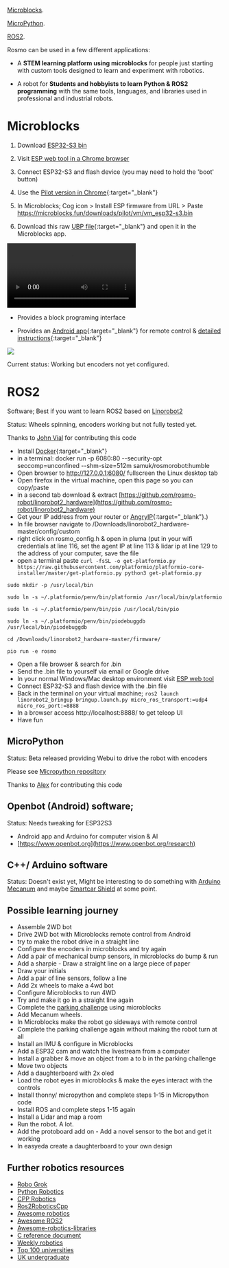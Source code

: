 [Microblocks](#Microblocks).

[MicroPython](#MicroPython).

[ROS2](#ROS2).


Rosmo can be used in a few different applications:

* A **STEM learning platform using microblocks** for people just starting with custom tools designed 
  to learn and experiment with robotics. 
  
* A robot for **Students and hobbyists to learn Python & ROS2 programming** with
  the same tools, languages, and libraries used in professional and industrial robots.

<a name="Microblocks"></a> 
# Microblocks 

1) Download [ESP32-S3 bin](https://github.com/rosmo-robot/rosmo-robot.github.io/raw/master/assets/img/v1/vm_esp32_s3.bin)
   
3) Visit [ESP web tool in a Chrome browser](https://espressif.github.io/esptool-js/)
   
5) Connect ESP32-S3 and flash device (you may need to hold the 'boot' button)
   
7) Use the [Pilot version in Chrome](https://microblocks.fun/run-pilot/microblocks.html){:target="_blank"}
   
8) In Microblocks; Cog icon > Install ESP firmware from URL > Paste https://microblocks.fun/downloads/pilot/vm/vm_esp32-s3.bin
   
9) Download this raw [UBP file](https://github.com/rosmo-robot/rosmo-robot.github.io/blob/master/assets/img/v1/rosmo-wifiremote-public.ubp){:target="_blank"} and open it in the Microblocks app.

<video src="https://github.com/rosmo-robot/zio_demo/assets/400875/4d8f3e58-93ae-484d-b4bf-076c96f3a7d6" controls="controls" style="max-width: 730px;"></video>

- Provides a block programing interface 

- Provides an [Android app](http://www.microblocks.fun/wifigamepad/gamepadwifiremote.apk){:target="_blank"}  for remote control & [detailed instructions](http://www.microblocks.fun/en/wifi/gamepad){:target="_blank"}

![](https://raw.githubusercontent.com/rosmo-robot/rosmo-robot.github.io/master/assets/img/wsgamepad-start.jpg)

Current status: Working but encoders not yet configured.

<a name="ROS2"></a>
# ROS2 

Software; Best if you want to learn ROS2 based on [Linorobot2](https://github.com/hippo5329/linorobot2)

Status: Wheels spinning, encoders working but not fully tested yet. 

Thanks to [John Vial](https://github.com/johnny555) for contributing this code
  
- Install [Docker](https://www.docker.com/products/docker-desktop/){:target="_blank"}
- in a terminal: docker run -p 6080:80 --security-opt seccomp=unconfined --shm-size=512m samuk/rosmorobot:humble
- Open browser to http://127.0.0.1:6080/ fullscreen the Linux desktop tab
- Open firefox in the virtual machine, open this page so you can copy/paste
-  in a second tab download & extract [https://github.com/rosmo-robot/linorobot2_hardware](https://github.com/rosmo-robot/linorobot2_hardware)
-   Get your IP address from your router or [AngryIP](https://angryip.org/){:target="_blank"}.)
-  In file browser navigate to /Downloads/linorobot2_hardware-master/config/custom
- right click on rosmo_config.h & open in pluma (put in your wifi credentials at line 116, set the agent IP at line 113 & lidar ip at line 129 to the address of your computer, save the file
- open a terminal paste
`curl -fsSL -o get-platformio.py https://raw.githubusercontent.com/platformio/platformio-core-installer/master/get-platformio.py
python3 get-platformio.py `

`sudo mkdir -p /usr/local/bin`

`sudo ln -s ~/.platformio/penv/bin/platformio /usr/local/bin/platformio`

`sudo ln -s ~/.platformio/penv/bin/pio /usr/local/bin/pio`

`sudo ln -s ~/.platformio/penv/bin/piodebuggdb /usr/local/bin/piodebuggdb`

`cd /Downloads/linorobot2_hardware-master/firmware/`

`pio run -e rosmo`

- Open a file browser & search for .bin
- Send the .bin file to yourself via email or Google drive
- In your normal Windows/Mac desktop environment visit [ESP web tool](https://esp.huhn.me/)
- Connect ESP32-S3 and flash device with the .bin file
- Back in the terminal on your virtual machine;
`ros2 launch linorobot2_bringup bringup.launch.py micro_ros_transport:=udp4 micro_ros_port:=8888`
- In a browser access http://localhost:8888/ to get teleop UI
- Have fun

<a name="MicroPython"></a>
## MicroPython 

Status: Beta released providing Webui to drive the robot with encoders 

Please see [Micropython repository](https://github.com/rosmo-robot/micropython)

Thanks to [Alex](https://github.com/UEA-envsoft) for contributing this code


##  Openbot (Android) software;  

Status: Needs tweaking for ESP32S3

- Android app and Arduino for computer vision & AI
- [https://www.openbot.org](https://www.openbot.org/research)

## C++/ Arduino software

Status: Doesn't exist yet, 
Might be interesting to do something with [Arduino Mecanum](https://github.com/StormingMoose/DroneBot-Workshop-Mecanum-for-L9110S) and maybe [Smartcar Shield](https://github.com/platisd/smartcar_shield?tab=readme-ov-file#software) at some point.  

##  Possible learning journey

-   Assemble 2WD bot
-   Drive 2WD bot with Microblocks remote control from Android 
-   try to make the robot drive in a straight line
-   Configure the encoders in microblocks and try again 
-   Add a pair of mechanical bump sensors, in microblocks do bump & run
-   Add a sharpie - Draw a straight line on a large piece of paper
-   Draw your initials
-   Add a pair of line sensors, follow a line 
-   Add 2x wheels to make a 4wd bot
-   Configure Microblocks to run 4WD
-   Try and make it go in a straight line again
-   Complete the [parking challenge](https://introtoroboticsv2.readthedocs.io/en/latest/course/driving/parking.html) using microblocks
-   Add Mecanum wheels.
-   In Microblocks make the robot go sideways with remote control
-   Complete the parking challenge again without making the robot turn at all
-   Install an IMU & configure in Microblocks
-   Add a ESP32 cam and watch the livestream from a computer
-   Install a grabber & move an object from a to b in the parking challenge
-   Move two objects
-   Add a daughterboard with 2x oled
-   Load the robot eyes in microblocks & make the eyes interact with the controls
-   Install thonny/ micropython and complete steps 1-15 in Micropython code
-   Install ROS and complete steps 1-15 again
-   Install a Lidar and map a room
-   Run the robot. A lot.
-   Add the protoboard add on - Add a novel sensor to the bot and get it working
-   In easyeda create a daughterboard to your own design

##  Further robotics resources

- [Robo Grok](https://www.robogrok.com/)
- [Python Robotics](https://atsushisakai.github.io/PythonRobotics/)
- [CPP Robotics](https://github.com/giacomo-b/CppRobotics)
- [Ros2RoboticsCpp](https://github.com/quangnhat185/Ros2RoboticsCpp)
- [Awesome robotics](https://github.com/ahundt/awesome-robotics)
- [Awesome ROS2](https://github.com/fkromer/awesome-ros2)
- [Awesome-robotics-libraries](https://github.com/jslee02/awesome-robotics-libraries)
- [C reference document](https://github.com/rosmo-robot/modern-robotics-I-course/blob/main/Introductory%20C%20Programming%20Reference.md)
- [Weekly robotics](https://github.com/msadowski/awesome-weekly-robotics)
- [Top 100 universities](https://edurank.org/engineering/robotics/)
- [UK undergraduate](https://www.thecompleteuniversityguide.co.uk/courses/search/undergraduate/all?keyword=robotics#h1)


  
